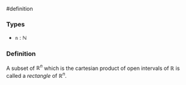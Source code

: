 #definition
### Types
- `n` : $\mathbb{N}$ 
### Definition
A subset of $\mathbb{R}^n$ which is the cartesian product of open intervals of $\mathbb{R}$ is called a *rectangle* of $\mathbb{R}^n$.